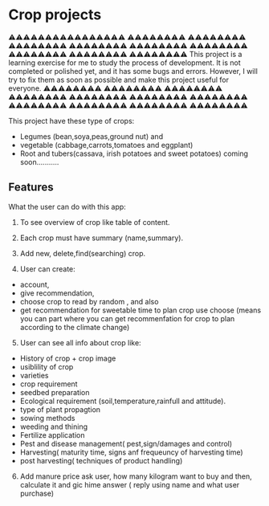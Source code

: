 # Crop projects

⚠⚠⚠⚠⚠⚠⚠⚠⚠⚠⚠⚠⚠⚠⚠⚠ ⚠⚠⚠⚠⚠⚠⚠⚠ ⚠⚠⚠⚠⚠⚠⚠⚠ ⚠⚠⚠⚠⚠⚠⚠⚠ ⚠⚠⚠⚠⚠⚠⚠⚠ ⚠⚠⚠⚠⚠⚠⚠⚠ ⚠⚠⚠⚠⚠⚠⚠⚠ ⚠⚠⚠⚠⚠⚠⚠⚠ ⚠⚠⚠⚠⚠⚠⚠⚠ ⚠⚠⚠⚠⚠⚠⚠⚠ 
This project is a learning exercise for me to study the process of development. It is not completed or polished yet, and it has some bugs and errors. However, I will try to fix them as soon as possible and make this project useful for everyone.
⚠⚠⚠⚠⚠⚠⚠⚠ ⚠⚠⚠⚠⚠⚠⚠⚠ ⚠⚠⚠⚠⚠⚠⚠⚠ ⚠⚠⚠⚠⚠⚠⚠⚠ ⚠⚠⚠⚠⚠⚠⚠⚠ ⚠⚠⚠⚠⚠⚠⚠⚠ ⚠⚠⚠⚠⚠⚠⚠⚠ ⚠⚠⚠⚠⚠⚠⚠⚠ ⚠⚠⚠⚠⚠⚠⚠⚠ ⚠⚠⚠⚠⚠⚠⚠⚠ ⚠⚠⚠⚠⚠⚠⚠⚠

This project have these type of crops:

- Legumes (bean,soya,peas,ground nut) and
- vegetable (cabbage,carrots,tomatoes and eggplant)
- Root and tubers(cassava, irish potatoes and sweet potatoes) coming soon...........

## Features

What the user can do with this app:

1. To see overview of crop like table of content.

2. Each crop must have summary (name,summary).

3. Add new, delete,find(searching) crop.

4. User can create:

- account,
- give recommendation,
- choose crop to read by random , and also
- get recommendation for sweetable time to plan crop use choose (means you can part where you can get recommenfation for crop to plan according to the climate change)

5. User can see all info about crop like:

- History of crop + crop image
- usiblility of crop
- varieties
- crop requirement
- seedbed preparation
- Ecological requirement (soil,temperature,rainfull and attitude).
- type of plant propagtion
- sowing methods
- weeding and thining
- Fertilize application
- Pest and disease management( pest,sign/damages and control)
- Harvesting( maturity time, signs anf frequeuncy of harvesting time)
- post harvesting( techniques of product handling)

6. Add manure price ask user, how many kilogram want to buy and then, calculate it and gic hime answer ( reply using name and what user purchase)
